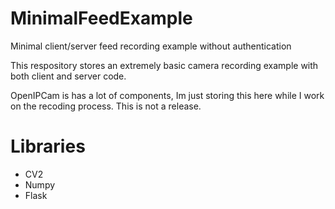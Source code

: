 # MinimalFeedExample
Minimal client/server feed recording example without authentication

This respository stores an extremely basic camera recording example with both client and server code.

OpenIPCam is has a lot of components, Im just storing this here while I work on the recoding process. This is not a release.

# Libraries
* CV2
* Numpy
* Flask
